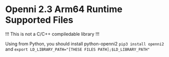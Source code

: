 # Openni 2.3 Arm64 Runtime Supported Files

!!! This is not a C/C++ compiledable library !!!

Using from Python, you should install python-openni2  `pip3 install openni2` and `export LD_LIBRARY_PATH="[THESE FILES PATH];$LD_LIBRARY_PATH"`

